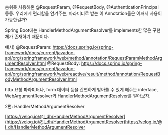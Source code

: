 숨쉬듯 사용해온 @RequestParam, @RequestBody, @AuthenticationPrincipal 등등. 우리에게 편리함을 안겨주는, 파라미터로 받는 이 Annotation들은 어째서 사용이 가능한걸까?

Spring Boot에는 HandlerMethodArgumentResolver를 implements한 많은 구현체가 존재하기 때문이다.

예시)
@RequestParam: https://docs.spring.io/spring-framework/docs/current/javadoc-api/org/springframework/web/method/annotation/RequestParamMethodArgumentResolver.html
@RequestBody: https://docs.spring.io/spring-framework/docs/current/javadoc-api/org/springframework/web/reactive/result/method/annotation/RequestBodyMethodArgumentResolver.html

http 요청 파라미터나, form 데이터 등을 간편하게 받아쓸 수 있게 해주는 interface, WebArgumentResolver와 HandlerMethodArgumentResolver를 알아보자.

2편: HandlerMethodArgumentResolver

[https://velog.io/@l_dh/HandlerMethodArgumentResolver](https://velog.io/@l_dh/HandlerMethodArgumentResolver)https://velog.io/@l_dh/HandlerMethodArgumentResolver
